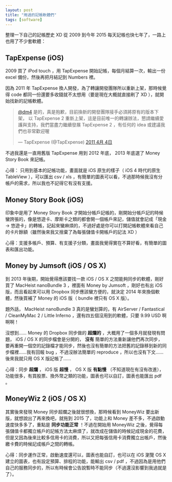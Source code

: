 ```yaml
---
layout: post
title: "用過的記帳軟體們"
tags: [software]
---
```


整理一下自己的記帳歷史 XD 從 2009 到今年 2015 每天記帳也快七年了，一路上也用了不少套軟體：

## TapExpense (iOS)

2009 買了 iPod touch ，用 TapExpense 開始記帳，每個月結算一次，輸出一份 excel 備份，然後再把月結記到 Numbers 裡。

因為 2011 年 TapExpense 換人開發，為了轉讓開發團隊所以重新上架，那時候覺得 code 都同一份還要多收錢就不太想用（要是現在大概就直接刷了 XD ），就開始找新的記帳軟體。

<blockquote class="twitter-tweet" data-conversation="none" lang="zh-tw"><p lang="zh" dir="ltr"><a href="https://twitter.com/dm4">@dm4</a> 是的，真是抱歉，目前換新的開發團隊接手必須將原有的版本下架， 以 TapExpense 2 重新上架，這是目前唯一的轉讓辦法，懇請繼續愛護與支持，我們當盡力繼續發展 TapExpense 2 ，有任何的 idea 或建議我們也非常歡迎喔</p>&mdash; TapExpense (@TapExpense) <a href="https://twitter.com/TapExpense/status/55038758315233280">2011 4月 4日</a></blockquote> <script async src="//platform.twitter.com/widgets.js" charset="utf-8"></script>

不過我還是一直用舊版 TapExpense 用到 2012 年底， 2013 年底選了 Money Story Book 來記帳。

心得： 只用到基本的記帳功能，畫面就是 iOS 原生的樣子（ iOS 4 時代的原生 TableView ），可以匯出 csv / xls ，有簡單的圖表可以看，不過那時候我沒有分帳戶的需求，所以我也不記得它有沒有支援。

## Money Story Book (iOS)

印象中是用了 Money Story Book 才開始分帳戶記帳的，剛開始分帳戶記的時候蠻誇張的，像是悠遊卡、摩斯卡之類的都會開一個帳戶來記，儲值就會記成「現金 -> 悠遊卡」的轉帳，記起來蠻麻煩的，不過好處是你可以打開記帳軟體來看自己的卡片餘額（雖然後來我又捨棄了為每張儲值卡開帳戶的記法 XD ）

心得：支援多帳戶、預算、有支援子分類，畫面我覺得實在不算好看，有簡單的圖表和匯出功能。

## Money by Jumsoft (iOS / OS X)

到 2013 年後期，開始覺得應該要找一款 iOS / OS X 之間能夠同步的軟體，剛好買了 MacHeist nanoBundle 3 ，裡面有 Money by Jumsoft ，剛好也有出 iOS 版，而且看起來可以用 Dropbox 同步應該蠻方便的，就決定 2014 年來換個軟體，然後買補了 Money 的 iOS 版（ bundle 裡只有 OS X 版）。

題外話， MacHeist nanoBundle 3 真的是蠻划算的，有 AirServer / Fantastical / CleanMyMac 2 / Little Inferno ，還有四五個沒用到的軟體，只要 9.99 USD 啊啊啊！

沒想到…… Money 的 Dropbox 同步做的 **超爛的** ，大概用了一個多月就發現有問題， iOS / OS X 的同步檔會是分開的， **沒有** 簡單的方法重新讓他們再次同步，要再重開一個空的記錄檔才能同步，然後也沒有簡單的方法把舊的記錄移到新的同步檔裡……我有回報 bug ，不過沒辦法簡單的 reproduce ，所以也沒有下文……後來我就只用 OS X 版記帳了……

心得：同步 **超爛** ， iOS 版 **超慢** ， OS X 版 **有點慢** （不知道現在有沒有改進），功能很多，有買股票、換外幣之類的功能，圖表也可以自訂，圖表也能匯出 pdf 。

## MoneyWiz 2 (iOS / OS X)

其實後來發現 Money 同步超爛之後就很想換，那時候看到 MoneyWiz 要出新版，就想說出了再來換吧，就拖到 2015 了，功能上和 Money 差不多，不過啟動速度快多多了，重點是 **同步功能正常** ！不過在開始用 MoneyWiz 之後，覺得每張儲值卡都獨立帳戶的記帳方法太麻煩了，就改成在儲值的時候記成現金的花費，但是又因為後來比較多信用卡的消費，所以又把每張信用卡消費獨立出帳戶，然後繳卡費的時候記成帳戶之間的轉帳。

心得：同步運作正常，啟動速度還可以，圖表也能自訂，也可以在 iOS 瀏覽 OS X 建立的圖表，也有設定預算、排程的功能，能輸出 csv / pdf ，不過因為是用他們自己的服務同步的，所以有時候會公告說暫時不能同步（不過還沒影響到我過就是了）。
